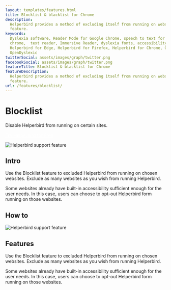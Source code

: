 ```yaml
---
layout: templates/features.html
title: Blocklist & blacklist for Chrome
description:
  Helperbird provides a method of excluding itself from running on websites using the Blocklist
  feature.
keywords:
  Dyslexia software, Reader Mode for Google Chrome, speech to text for chrome, Text to speech for
  chrome,  text reader, Immersive Reader, dyslexia fonts, accessibility software, dyslexia software,
  Helperbird for Edge, Helperbird for Firefox, Helperbird for Chrome, Opendyslexic for Chrome,
  OpenDyslexic
twitterSocial: assets/images/graph/twitter.png
facebookSocial: assets/images/graph/twitter.png
featureTitle: Blocklist & blacklist for Chrome
featureDescription:
  Helperbird provides a method of excluding itself from running on websites using the Blocklist
  feature.
url: /features/blocklist/
---
```


# Blocklist

Disable Helperbird from running on certain sites.

<a 
  class="px-8 py-3 border  text-base font-medium rounded-md text-white bg-indigo-600 hover:bg-indigo-700 " style="color: white;" 
  href="/pricing"> Try Helperbird for Free </a>

![Helperbird support feature](https://www.helperbird.com/assets/images/new/auto-scroll/auto-scroll.png)

## Intro

Use the Blocklist feature to excluded Helperbird from running on chosen websites. Exclude as many
websites as you wish from running Helperbird.

Some websites already have built-in accessibility sufficient enough for the user needs. In this
case, users can choose to opt-out Helperbird form running on those websites.

## How to

![Helperbird support feature](https://youtu.be/u67t7Ap61Nc)

## Features

Use the Blocklist feature to excluded Helperbird from running on chosen websites. Exclude as many
websites as you wish from running Helperbird.

Some websites already have built-in accessibility sufficient enough for the user needs. In this
case, users can choose to opt-out Helperbird form running on those websites.

